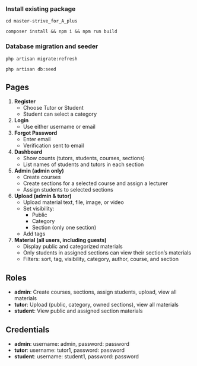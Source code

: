 ### Install existing package
```
cd master-strive_for_A_plus
```
```
composer install && npm i && npm run build
```
### Database migration and seeder
```
php artisan migrate:refresh
``` 
```
php artisan db:seed
```

## Pages
1. **Register**
    - Choose Tutor or Student
    - Student can select a category
2. **Login**
    - Use either username or email
3. **Forgot Password**
    - Enter email
    - Verification sent to email
4. **Dashboard**
    - Show counts (tutors, students, courses, sections)
    - List names of students and tutors in each section
5. **Admin (admin only)**
    - Create courses
    - Create sections for a selected course and assign a lecturer
    - Assign students to selected sections
6. **Upload (admin & tutor)**
    - Upload material text, file, image, or video
    - Set visibility:
      - Public
      - Category
      - Section (only one section)
    - Add tags
7. **Material (all users, including guests)**
    - Display public and categorized materials
    - Only students in assigned sections can view their section’s materials
    - Filters: sort, tag, visibility, category, author, course, and section

## Roles
- **admin**: Create courses, sections, assign students, upload, view all materials
- **tutor**: Upload (public, category, owned sections), view all materials
- **student**: View public and assigned section materials

## Credentials
- **admin**: username: admin, password: password
- **tutor**: username: tutor1, password: password
- **student**: username: student1, password: password


